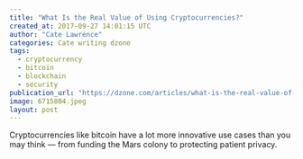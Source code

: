 ```yaml
---
title: "What Is the Real Value of Using Cryptocurrencies?"
created_at: 2017-09-27 14:01:15 UTC
author: "Cate Lawrence"
categories: Cate writing dzone
tags: 
  - cryptocurrency
  - bitcoin
  - blockchain
  - security
publication_url: "https://dzone.com/articles/what-is-the-real-value-of-using-cryptocurrencies"
image: 6715804.jpeg
layout: post
---
```

Cryptocurrencies like bitcoin have a lot more innovative use cases than you may think — from funding the Mars colony to protecting patient privacy.

